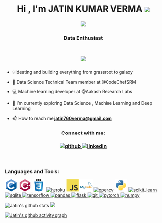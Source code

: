 <h1 align="center"> 
Hi , I'm  JATIN KUMAR VERMA </i> </a>
<img src="https://media.tenor.com/images/99956fb60812b668308dd99373102ed5/tenor.gif" width="150"></h1>

<h3 align="center"><img src="https://komarev.com/ghpvc/?username= chiru30"/>
<br>
<h3 align="center">Data Enthusiast</h3>
<h1 align="center"> <img src="https://media0.giphy.com/media/FoVzfcqCDSb7zCynOp/200w.webp?cid=ecf05e47ywi6hmkedmk9ukd1hjnplttdw3d7rb63jqfladk0&rid=200w.webp&ct=g.gif"></h1>

- 💡Ideating and building everything from grassroot to galaxy
- 🔭 Data Science Technical Team member at @CodeChefSRM
- 💻 Machine learning developer at @Aakash Research Labs
- 🌱 I’m currently exploring Data Science , Machine Learning and Deep Learning

- 📫 How to reach me **jatin760verma@gmail.com**
<h3 align="center">Connect with me:</h3>

<h3 align="center"> <a href="https://github.com/jatinkumarverma" target="_blank">
<img src=https://img.shields.io/badge/github-%2324292e.svg?&style=for-the-badge&logo=github&logoColor=white alt=github style="margin-bottom: 5px;" />
</a>
 <a href="https://www.linkedin.com/in/jatinverma2911" target="_blank">
<img src=https://img.shields.io/badge/linkedin-%231E77B5.svg?&style=for-the-badge&logo=linkedin&logoColor=white alt=linkedin style="margin-bottom: 5px;" />
</a>
</h3>

<br/>


<h3 align="left">Languages and Tools:</h3>
<p align="left"> <a href="https://www.cprogramming.com/" target="_blank"> <img src="https://raw.githubusercontent.com/devicons/devicon/master/icons/c/c-original.svg" alt="c" width="40" height="40"/> </a> <a href="https://www.w3schools.com/cpp/" target="_blank"> <img src="https://raw.githubusercontent.com/devicons/devicon/master/icons/cplusplus/cplusplus-original.svg" alt="cplusplus" width="40" height="40"/> </a> <a href="https://www.w3schools.com/css/" target="_blank"> <img src="https://raw.githubusercontent.com/devicons/devicon/master/icons/css3/css3-original-wordmark.svg" alt="css3" width="40" height="40"/> </a> <a href="https://heroku.com" target="_blank"> <img src="https://www.vectorlogo.zone/logos/heroku/heroku-icon.svg" alt="heroku" width="40" height="40"/> </a> <a href="https://developer.mozilla.org/en-US/docs/Web/JavaScript" target="_blank"> <img src="https://raw.githubusercontent.com/devicons/devicon/master/icons/javascript/javascript-original.svg" alt="javascript" width="40" height="40"/> </a> <a href="https://www.mysql.com/" target="_blank"> <img src="https://raw.githubusercontent.com/devicons/devicon/master/icons/mysql/mysql-original-wordmark.svg" alt="mysql" width="40" height="40"/> </a> <a href="https://opencv.org/" target="_blank"> <img src="https://www.vectorlogo.zone/logos/opencv/opencv-icon.svg" alt="opencv" width="40" height="40"/> </a> <a href="https://www.python.org" target="_blank"> <img src="https://raw.githubusercontent.com/devicons/devicon/master/icons/python/python-original.svg" alt="python" width="40" height="40"/> </a> <a href="https://scikit-learn.org/" target="_blank"> <img src="https://upload.wikimedia.org/wikipedia/commons/0/05/Scikit_learn_logo_small.svg" alt="scikit_learn" width="40" height="40"/> </a> <a href="https://www.sqlite.org/" target="_blank"> <img src="https://www.vectorlogo.zone/logos/sqlite/sqlite-icon.svg" alt="sqlite" width="40" height="40"/> </a> <a href="https://www.tensorflow.org" target="_blank"> <img src="https://www.vectorlogo.zone/logos/tensorflow/tensorflow-icon.svg" alt="tensorflow" width="40" height="40</a>
 </a> <a href="https://pandas.pydata.org" target="_blank"> <img src = 'https://pandas.pydata.org/static/img/pandas_white.svg' alt="pandas" width="60" /> </a>
<a href="https://flask.palletsprojects.com/" target="_blank"> <img src="https://www.vectorlogo.zone/logos/pocoo_flask/pocoo_flask-icon.svg" alt="flask" width="40" height="40"/> </a>
 </a> <a href="https://git-scm.com/" target="_blank"> <img src="https://www.vectorlogo.zone/logos/git-scm/git-scm-icon.svg" alt="git" width="40" height="40"/> </a>
  </a> <a href="https://pytorch.org" target="_blank"> <img src="https://www.vectorlogo.zone/logos/pytorch/pytorch-ar21.svg" alt="pytorch" width="80" height="40"/> </a>
 </a> <a href="https://numpy.org" target="_blank"> <img src="https://www.vectorlogo.zone/logos/numpy/numpy-ar21.svg" alt="numpy" width="80" height="40"/> </a>

 </p>
 

![Jatin's github stats](https://github-readme-stats.vercel.app/api?username=jatinkumarverma&show_icons=true&theme=tokyonight&count_private=true)
<img src='https://github-readme-stats.vercel.app/api/top-langs/?username=jatinkumarverma&theme=tokyonight&hide_langs_below=4&layout=compact'/>  


[![Jatin's github activity graph](https://activity-graph.herokuapp.com/graph?username=jatinkumarverma&theme=react-dark)](https://github.com/jatinkumarverma/github-readme-activity-graph)


<!---
jatinkumarverma/jatinkumarverma is a ✨ special ✨ repository because its `README.md` (this file) appears on your GitHub profile.
You can click the Preview link to take a look at your changes.
--->
